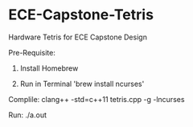 # ECE-Capstone-Tetris
Hardware Tetris for ECE Capstone Design

Pre-Requisite: 

1. Install Homebrew

2. Run in Terminal 'brew install ncurses'

Complile:  clang++ -std=c++11 tetris.cpp -g -lncurses

Run: ./a.out

